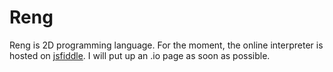 # Reng
Reng is 2D programming language. For the moment, the online interpreter is hosted on [jsfiddle](https://jsfiddle.net/Conor_OBrien/avnLdwtq/). I will put up an .io page as soon as possible.
